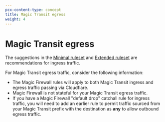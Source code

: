 ```yaml
---
pcx-content-type: concept
title: Magic Transit egress
weight: 4
---
```


# Magic Transit egress

The suggestions in the [Minimal ruleset](/magic-firewall/best-practices/minimal-ruleset/) and [Extended ruleset](/magic-firewall/best-practices/extended-ruleset/) are recommendations for ingress traffic.

For Magic Transit egress traffic, consider the following information:

- The Magic Firewall rules will apply to both Magic Transit ingress and egress traffic passing via Cloudflare.
- Magic Firewall is not stateful for your Magic Transit egress traffic.
- If you have a Magic Firewall "default drop" catchall rule for ingress traffic, you will need to add an earlier rule to permit traffic sourced from your Magic Transit prefix with the destination as **any** to allow outbound egress traffic.
